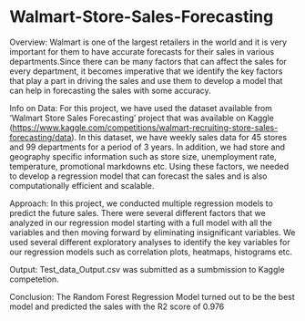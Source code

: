 # Walmart-Store-Sales-Forecasting

Overview: Walmart is one of the largest retailers in the world and it is very important for them to have accurate forecasts for their sales in various departments.Since           there can be many factors that can affect the sales for every department, it becomes imperative that we identify the key factors that play a part in driving             the sales and use them to develop a model that can help in forecasting the sales with some accuracy.

Info on Data: For this project, we have used the dataset available from ‘Walmart Store Sales Forecasting’ project that was available on Kaggle                                         (https://www.kaggle.com/competitions/walmart-recruiting-store-sales-forecasting/data). In this dataset, we have weekly sales data for 45 stores and 99                   departments for a period of 3 years. In addition, we had store and geography specific information such as store size, unemployment rate, temperature,                     promotional markdowns etc. Using these factors, we needed to develop a regression model that can forecast the sales and is also computationally efficient                 and scalable.

Approach: In this project, we conducted multiple regression models to predict the future sales. There were several different factors that we analyzed in our regression             model starting with a full model with all the variables and then moving forward by eliminating insignificant variables. We used several different exploratory             analyses to identify the key variables for our regression models such as correlation plots, heatmaps, histograms etc.

Output: Test_data_Output.csv was submitted as a sumbmission to Kaggle competetion.

Conclusion: The Random Forest Regression Model turned out to be the best model and predicted the sales with the R2 score of 0.976
